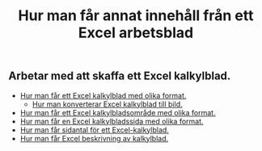 ﻿---
title: Hur man får annat innehåll från ett Excel arbetsblad
second_title: Aspose.Cells Cloud Documen
linktitle: Ge
type: docs
url: /sv/worksheets/get/
keywords: How to get different content from an Excel worksheet
description: Aspose.Cells Cloud REST API stöd för att få annat innehåll från ett Excel kalkylblad. SDK stöder olika utvecklingsspråk. De inkluderar Android, C#, Go, Java, NodeJS, Perl, PHP, Python, Ruby och swift
weight: 20
---
## Arbetar med att skaffa ett Excel kalkylblad.

- [Hur man får ett Excel kalkylblad med olika format.](/cells/sv/worksheets/get-worksheet/) 
    - [Hur man konverterar Excel kalkylblad till bild.](/cells/sv/worksheets/to-image/)
- [Hur man får ett Excel kalkylbladsområde med olika format.](/cells/sv/worksheets/area-to-different-formats/)
- [Hur man får en Excel kalkylbladssida med olika format.](/cells/sv/get-worksheet-for-page-index/) 
- [Hur man får sidantal för ett Excel-kalkylblad.](/cells/sv/worksheets/page-count/) 
- [Hur man får Excel beskrivning av kalkylblad.](/cells/sv/worksheets/get-all/) 


